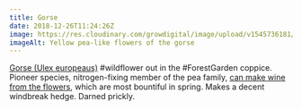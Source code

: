 ```yaml
---
title: Gorse
date: 2018-12-26T11:24:26Z
image: https://res.cloudinary.com/growdigital/image/upload/v1545736181/gorse-33AB601A.jpg
imageAlt: Yellow pea-like flowers of the gorse
---
```


[Gorse (Ulex europeaus)](http://temperate.theferns.info/viewtropical.php?id=Ulex+europaeus) #wildflower out in the #ForestGarden coppice. Pioneer species, nitrogen-fixing member of the pea family, [can make wine from the flowers](https://www.theguardian.com/lifeandstyle/wordofmouth/2012/mar/14/how-to-make-gorse-wine), which are most bountiful in spring. Makes a decent windbreak hedge. Darned prickly.
